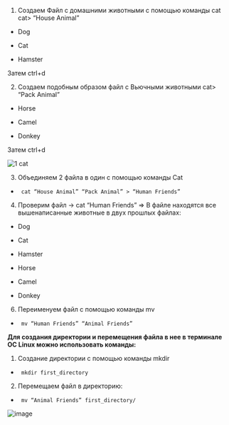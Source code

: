 1)	Создаем Файл с домашними животными с помощью команды cat 
cat> “House Animal” 

* Dog

* Cat

* Hamster

Затем ctrl+d

2)	Cоздаем подобным образом файл с Вьючными животными
cat> “Pack Animal”
 
* Horse 

* Camel

* Donkey

Затем ctrl+d

![1 cat](https://github.com/user-attachments/assets/bae9524a-b1fc-4e25-a1e0-161af6770dd9)

3)	Объединяем 2 файла в один с помощью команды Cat 
*      cat “House Animal” “Pack Animal” > “Human Friends” 

4)	Проверим файл -> cat “Human Friends” => В файле находятся все вышенаписанные животные в двух прошлых файлах:
* Dog

* Cat

* Hamster

* Horse

* Camel

* Donkey

6)	Переименуем файл с помощью команды mv
*      mv “Human Friends” “Animal Friends” 

**Для создания директории и перемещения файла в нее в терминале ОС Linux можно использовать команды:**

1)	Создание директории с помощью команды mkdir 
*      mkdir first_directory

2)	Перемещаем файл в директорию: 
*      mv “Animal Friends” first_directory/

![image](https://github.com/user-attachments/assets/ca689eb3-7239-42a5-8456-876379bd4b57)


